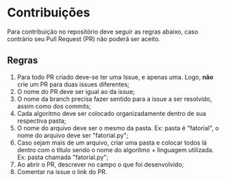 # Contribuições

Para contribuição no repositório deve seguir as regras abaixo, caso contrário seu Pull Request (PR) não poderá ser aceito.

## Regras

1. Para todo PR criado deve-se ter uma Issue, e apenas uma. 
Logo, **não** crie um PR para duas issues diferentes;
2. O nome do PR deve ser igual ao da issue;
3. O nome da branch precisa fazer sentido para a issue a ser resolvido, assim como dos commits;
4. Cada algoritmo deve ser colocado organizadamente dentro de sua respectiva pasta;
5. O nome do arquivo deve ser o mesmo da pasta. Ex: pasta é "fatorial", o nome do arquivo deve ser "fatorial.py";
6. Caso sejam mais de um arquivo, criar uma pasta e colocar todos lá dentro com o título sendo o nome do algoritmo + linguagem utilizada. Ex: pasta chamada "fatorial.py";
7. Ao abrir o PR, descrever no campo o que foi desenvolvido;
8. Comentar na issue o link do PR.